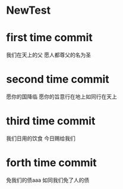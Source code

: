 # NewTest
# first time commit
我们在天上的父
愿人都尊父的名为圣
# second time commit
愿你的国降临
愿你的旨意行在地上如同行在天上
# third time commit
我们日用的饮食
今日赐给我们
# forth time commit
免我们的债aaa
如同我们免了人的债
